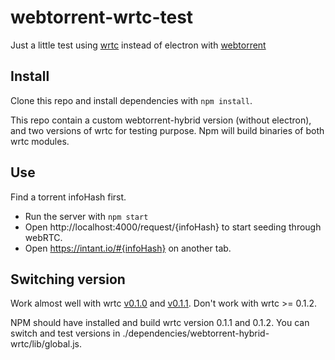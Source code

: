 # webtorrent-wrtc-test
Just a little test using [wrtc](https://github.com/js-platform/node-webrtc) instead of electron with [webtorrent](https://github.com/webtorrent/webtorrent)

## Install
Clone this repo and install dependencies with `npm install`.

This repo contain a custom webtorrent-hybrid version (without electron), and two versions of wrtc for testing purpose.
Npm will build binaries of both wrtc modules.

## Use 
Find a torrent infoHash first. 

- Run the server with `npm start`
- Open http://localhost:4000/request/{infoHash} to start seeding through webRTC. 
- Open https://intant.io/#{infoHash} on another tab.

## Switching version 
Work almost well with wrtc [v0.1.0](https://github.com/js-platform/node-webrtc/tree/v0.1.0) and [v0.1.1](https://github.com/js-platform/node-webrtc/tree/v0.1.1).
Don't work with wrtc >= 0.1.2. 

NPM should have installed and build wrtc version 0.1.1 and 0.1.2.
You can switch and test versions in ./dependencies/webtorrent-hybrid-wrtc/lib/global.js.